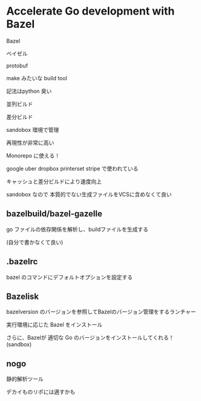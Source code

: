# Accelerate Go development with Bazel

Bazel

ベイゼル

protobuf

make みたいな build tool

記法はpython 臭い

並列ビルド

差分ビルド

sandobox 環境で管理

再現性が非常に高い

Monorepo に使える！

google uber dropbox printerset stripe で使われている

キャッシュと差分ビルドにより速度向上

sandobox なので 本質的でない生成ファイルをVCSに含めなくて良い

## bazelbuild/bazel-gazelle

go ファイルの依存関係を解析し、buildファイルを生成する

(自分で書かなくて良い)

## .bazelrc

bazel のコマンドにデフォルトオプションを設定する

## Bazelisk

bazelversion のバージョンを参照してBazelのバージョン管理をするランチャー

実行環境に応じた Bazel をインストール

さらに、Bazelが 適切な Go のバージョンをインストールしてくれる！(sandbox)

## nogo

静的解析ツール

デカイものリポには適すかも
